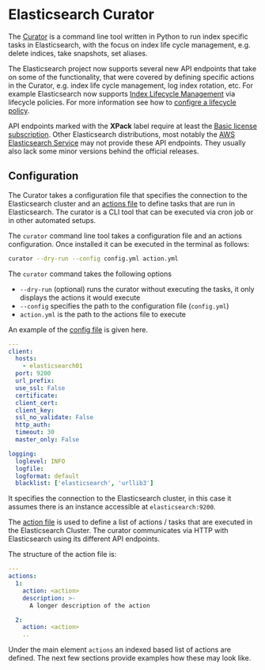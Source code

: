# Elasticsearch Curator

The [Curator](https://www.elastic.co/guide/en/elasticsearch/client/curator/5.8/command-line.html) is a command line tool written in Python to run index specific tasks in Elasticsearch, with the focus on index life cycle management, e.g. delete indices, take snapshots, set aliases.

The Elasticsearch project now supports several new API endpoints that take on some of the functionality, that were covered by defining specific actions in the Curator, e.g. index life cycle management, log index rotation, etc. For example Elasticsearch now supports [Index Lifecycle Management](https://www.elastic.co/guide/en/elasticsearch/reference/7.10/index-lifecycle-management.html) via lifecycle policies. For more information see how to [configre a lifecycle policy](https://www.elastic.co/guide/en/elasticsearch/reference/7.10/set-up-lifecycle-policy.html).

API endpoints marked with the **XPack** label require at least the [Basic license subscription](https://www.elastic.co/subscriptions). Other Elasticsearch distributions, most notably the [AWS Elasticsearch Service](https://aws.amazon.com/elasticsearch-service/faqs/) may not provide these API endpoints. They usually also lack some minor versions behind the official releases.


## Configuration

The Curator takes a configuration file that specifies the connection to the Elasticsearch cluster and an [actions file](https://www.elastic.co/guide/en/elasticsearch/client/curator/5.8/actions.html) to define tasks that are run in Elasticsearch. The curator is a CLI tool that can be executed via cron job or in other automated setups.

The `curator` command line tool takes a configuration file and an actions configuration. Once installed it can be executed in the terminal as follows:

```bash
curator --dry-run --config config.yml action.yml
```

The `curator` command takes the following options

* `--dry-run` (optional) runs the curator without executing the tasks, it only displays the actions it would execute
* `--config` specifies the path to the configuration file (`config.yml`)
* `action.yml` is the path to the actions file to execute

An example of the [config file](https://www.elastic.co/guide/en/elasticsearch/client/curator/current/configfile.html) is given here.

```yml
---
client:
  hosts:
    - elasticsearch01
  port: 9200
  url_prefix:
  use_ssl: False
  certificate:
  client_cert:
  client_key:
  ssl_no_validate: False
  http_auth:
  timeout: 30
  master_only: False

logging:
  loglevel: INFO
  logfile:
  logformat: default
  blacklist: ['elasticsearch', 'urllib3']
```

It specifies the connection to the Elasticsearch cluster, in this case it assumes there is an instance accessible at `elasticsearch:9200`.

The [action file](https://www.elastic.co/guide/en/elasticsearch/client/curator/current/actionfile.html) is used to define a list of actions / tasks that are executed in the Elasticsearch Cluster. The curator communicates via HTTP with Elasticsearch using its different API endpoints.

The structure of the action file is:

```yml
---
actions:
  1:
    action: <action>
    description: >-
      A longer description of the action

  2:
    action: <action>
    ..
```

Under the main element `actions` an indexed based list of actions are defined. The next few sections provide examples how these may look like.
